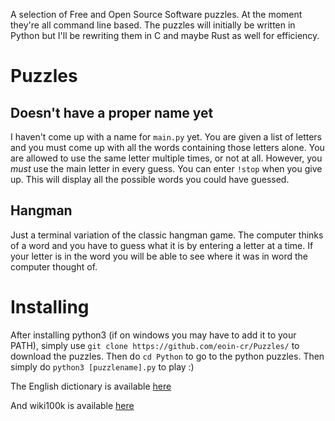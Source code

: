 A selection of Free and Open Source Software puzzles.  At the moment they're
all command line based.  The puzzles will initially be written in Python
but I'll be rewriting them in C and maybe Rust as well for efficiency.

# Puzzles

## Doesn't have a proper name yet

I haven't come up with a name for `main.py` yet.  You are given a list
of letters and you must come up with all the words containing those
letters alone.  You are allowed to use the same letter multiple times,
or not at all.  However, you *must* use the main letter in every guess.
You can enter `!stop` when you give up.  This will display all the
possible words you could have guessed.

## Hangman

Just a terminal variation of the classic hangman game.  The computer
thinks of a word and you have to guess what it is by entering a letter
at a time. If your letter is in the word you will be able to see 
where it was in word the computer thought of.


# Installing

After installing python3 (if on windows you may have to add it to your
PATH), simply use `git clone https://github.com/eoin-cr/Puzzles/` to
download the puzzles.  Then do `cd Python` to go to the python puzzles.
Then simply do `python3 [puzzlename].py` to play :)


The English dictionary is available 
[here](https://github.com/sujithps/Dictionary)

And wiki100k is available [here](https://gist.github.com/h3xx/1976236)
